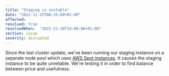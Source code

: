 ```yaml
---
title: "Staging is unstable"
date: "2022-11-25T08:35:00+01:00"
affected:
resolved: true
resolvedWhen:  "2022-11-30T14:06:00+01:00"
section: issue
severity: disrupted
---
```


Since the last cluster update, we've been running our staging instance
on a separate node pool which uses [AWS Spot instances](https://aws.amazon.com/ec2/spot).
It causes the staging instance to be quite unreliable.
We're testing it in order to find balance between price and usefulness.
